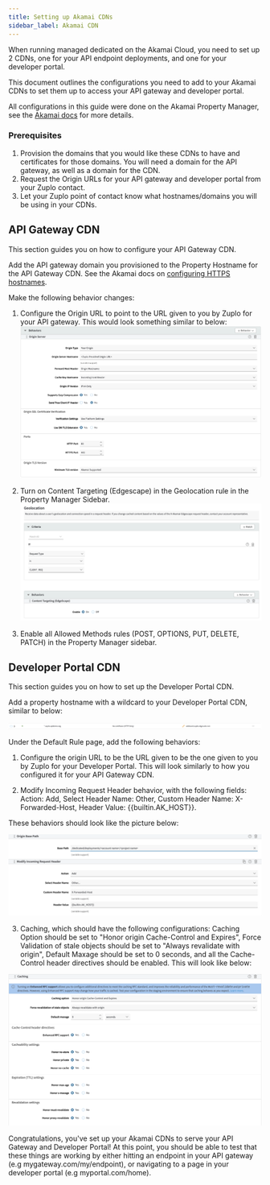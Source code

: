 ```yaml
---
title: Setting up Akamai CDNs
sidebar_label: Akamai CDN
---
```


When running managed dedicated on the Akamai Cloud, you need to set up 2 CDNs,
one for your API endpoint deployments, and one for your developer portal.

This document outlines the configurations you need to add to your Akamai CDNs to
set them up to access your API gateway and developer portal.

All configurations in this guide were done on the Akamai Property Manager, see
the
[Akamai docs](https://techdocs.akamai.com/property-mgr/docs/know-your-around)
for more details.

### Prerequisites

1. Provision the domains that you would like these CDNs to have and certificates
   for those domains. You will need a domain for the API gateway, as well as a
   domain for the CDN.
2. Request the Origin URLs for your API gateway and developer portal from your
   Zuplo contact.
3. Let your Zuplo point of contact know what hostnames/domains you will be using
   in your CDNs.

## API Gateway CDN

This section guides you on how to configure your API Gateway CDN.

Add the API gateway domain you provisioned to the Property Hostname for the API
Gateway CDN. See the Akamai docs on
[configuring HTTPS hostnames](https://techdocs.akamai.com/property-mgr/docs/serve-content-over-https).

Make the following behavior changes:

1. Configure the Origin URL to point to the URL given to you by Zuplo for your
   API gateway. This would look something similar to below:
   ![api_gateway_origin_url](../../../public/media/managed-dedicated-akamai/api_gateway_origin_url.png)

2. Turn on Content Targeting (Edgescape) in the Geolocation rule in the Property
   Manager Sidebar.
   ![geolocation](../../../public/media/managed-dedicated-akamai/geolocation.png)

3. Enable all Allowed Methods rules (POST, OPTIONS, PUT, DELETE, PATCH) in the
   Property Manager sidebar.

## Developer Portal CDN

This section guides you on how to set up the Developer Portal CDN.

Add a property hostname with a wildcard to your Developer Portal CDN, similar to
below:

![wildcard_domain](../../../public/media/managed-dedicated-akamai/dev_portal_cdn_wildcard_hostname.png)

Under the Default Rule page, add the following behaviors:

1.  Configure the origin URL to be the URL given to be the one given to you by
    Zuplo for your Developer Portal. This will look similarly to how you
    configured it for your API Gateway CDN.

2.  Modify Incoming Request Header behavior, with the following fields: Action:
    Add, Select Header Name: Other, Custom Header Name: X-Forwarded-Host, Header
    Value: \{\{builtin.AK_HOST\}\}.

These behaviors should look like the picture below:

![dev_portal_cdn_base_path_and_incoming_header_behaviors](../../../public/media/managed-dedicated-akamai/default_rule_dev_portal_config.png)

3. Caching, which should have the following configurations: Caching Option
   should be set to "Honor origin Cache-Control and Expires", Force Validation
   of stale objects should be set to "Always revalidate with origin", Default
   Maxage should be set to 0 seconds, and all the Cache-Control header
   directives should be enabled. This will look like below:

![dev_portal_caching_behavior](../../../public/media/managed-dedicated-akamai/dev_portal_cdn_caching_behavior.png)

Congratulations, you've set up your Akamai CDNs to serve your API Gateway and
Developer Portal! At this point, you should be able to test that these things
are working by either hitting an endpoint in your API gateway (e.g
mygateway.com/my/endpoint), or navigating to a page in your developer portal
(e.g myportal.com/home).

